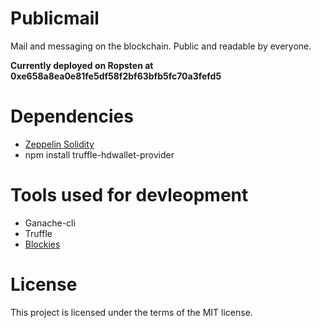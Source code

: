 # Publicmail

Mail and messaging on the blockchain. Public and readable by everyone.

__Currently deployed on Ropsten at 0xe658a8ea0e81fe5df58f2bf63bfb5fc70a3fefd5__

# Dependencies

* [Zeppelin Solidity](https://github.com/OpenZeppelin/zeppelin-solidity)
* npm install truffle-hdwallet-provider

# Tools used for devleopment

* Ganache-cli
* Truffle
* [Blockies](https://github.com/ethereum/blockies)

# License

This project is licensed under the terms of the MIT license.